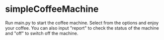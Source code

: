 # simpleCoffeeMachine

Run main.py to start the coffee machine. Select from the options and enjoy your coffee. You can also input "report" to check the status of the machine and "off" to switch off the machine.
